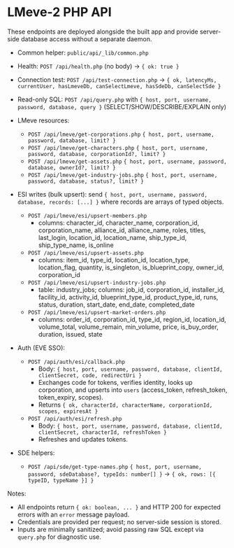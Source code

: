 # LMeve-2 PHP API

These endpoints are deployed alongside the built app and provide server-side database access without a separate daemon.

- Common helper: `public/api/_lib/common.php`
- Health: `POST /api/health.php` (no body) → `{ ok: true }`
- Connection test: `POST /api/test-connection.php` → `{ ok, latencyMs, currentUser, hasLmeveDb, canSelectLmeve, hasSdeDb, canSelectSde }`
- Read-only SQL: `POST /api/query.php` with `{ host, port, username, password, database, query }` (SELECT/SHOW/DESCRIBE/EXPLAIN only)
- LMeve resources:
  - `POST /api/lmeve/get-corporations.php` `{ host, port, username, password, database, limit? }`
  - `POST /api/lmeve/get-characters.php` `{ host, port, username, password, database, corporationId?, limit? }`
  - `POST /api/lmeve/get-assets.php` `{ host, port, username, password, database, ownerId?, limit? }`
  - `POST /api/lmeve/get-industry-jobs.php` `{ host, port, username, password, database, status?, limit? }`

- ESI writes (bulk upsert): send `{ host, port, username, password, database, records: [...] }` where records are arrays of typed objects.
  - `POST /api/lmeve/esi/upsert-members.php`
    - columns: character_id, character_name, corporation_id, corporation_name, alliance_id, alliance_name, roles, titles, last_login, location_id, location_name, ship_type_id, ship_type_name, is_online
  - `POST /api/lmeve/esi/upsert-assets.php`
    - columns: item_id, type_id, location_id, location_type, location_flag, quantity, is_singleton, is_blueprint_copy, owner_id, corporation_id
  - `POST /api/lmeve/esi/upsert-industry-jobs.php`
    - table: industry_jobs; columns: job_id, corporation_id, installer_id, facility_id, activity_id, blueprint_type_id, product_type_id, runs, status, duration, start_date, end_date, completed_date
  - `POST /api/lmeve/esi/upsert-market-orders.php`
    - columns: order_id, corporation_id, type_id, region_id, location_id, volume_total, volume_remain, min_volume, price, is_buy_order, duration, issued, state

- Auth (EVE SSO):
  - `POST /api/auth/esi/callback.php`
    - Body: `{ host, port, username, password, database, clientId, clientSecret, code, redirectUri }`
    - Exchanges code for tokens, verifies identity, looks up corporation, and upserts into `users` (access_token, refresh_token, token_expiry, scopes).
    - Returns `{ ok, characterId, characterName, corporationId, scopes, expiresAt }`
  - `POST /api/auth/esi/refresh.php`
    - Body: `{ host, port, username, password, database, clientId, clientSecret, characterId, refreshToken }`
    - Refreshes and updates tokens.

- SDE helpers:
  - `POST /api/sde/get-type-names.php` `{ host, port, username, password, sdeDatabase?, typeIds: number[] }` → `{ ok, rows: [{ typeID, typeName }] }`

Notes:
- All endpoints return `{ ok: boolean, ... }` and HTTP 200 for expected errors with an `error` message payload.
- Credentials are provided per request; no server-side session is stored.
- Inputs are minimally sanitized; avoid passing raw SQL except via `query.php` for diagnostic use.
